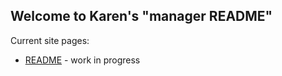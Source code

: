 ## Welcome to Karen's "manager README"

Current site pages:
* [README](https://agileteams.github.io/manager-README/README.html) - work in progress
